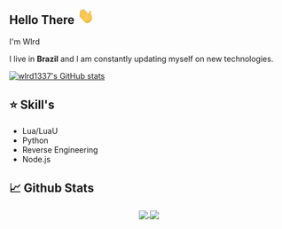 <h2>Hello There <img src="https://raw.githubusercontent.com/ABSphreak/ABSphreak/master/gifs/Hi.gif" height="30px"></h2>

I'm Wlrd

I live in **Brazil** and I am constantly updating myself on new technologies.

[![wlrd1337's GitHub stats](https://github-readme-stats.vercel.app/api?username=wlrd1337&theme=dark&show_icons=true&count_private=true)](https://github.com/anuraghazra/github-readme-stats)


## ⭐ Skill's
  - Lua/LuaU
  - Python
  - Reverse Engineering
  - Node.js  

## 📈 Github Stats

<p align="center">
  <a href="https://github.com/anuraghazra/github-readme-stats">
    <img
      align="center"
      src="https://github-readme-stats.vercel.app/api/top-langs/?username=irevolutiondev&layout=compact&theme=radical"
    />
  </a>
  <a href="https://github.com/anuraghazra/github-readme-stats">
    <img
      align="center"
      height="165"
      src="https://github-readme-stats.vercel.app/api?username=irevolutiondev&count_private=true&show_icons=true&custom_title=Github%20Status&hide=issues&theme=radical"
    />
  </a>
</p>

